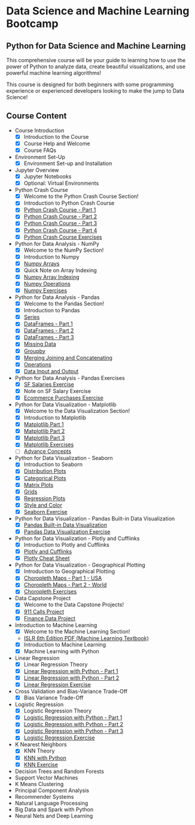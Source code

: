 # Data Science and Machine Learning Bootcamp

## Python for Data Science and Machine Learning

This comprehensive course will be your guide to learning how to use the power of Python to analyze data, create beautiful visualizations, and use powerful machine learning algorithms!

This course is designed for both beginners with some programming experience or experienced developers looking to make the jump to Data Science!

## Course Content

- Course Introduction
  - [x] Introduction to the Course
  - [x] Course Help and Welcome
  - [x] Course FAQs

- Environment Set-Up
  - [x] Environment Set-up and Installation
  
- Jupyter Overview
  - [x] Jupyter Notebooks
  - [x] Optional: Virtual Environments

- Python Crash Course
  - [x] Welcome to the Python Crash Course Section!
  - [x] Introduction to Python Crash Course
  - [x] [Python Crash Course - Part 1](Python-Crash-Course/Python%20Crash%20Course.ipynb)
  - [x] [Python Crash Course - Part 2](Python-Crash-Course/Python%20Crash%20Course.ipynb)
  - [x] [Python Crash Course - Part 3](Python-Crash-Course/Python%20Crash%20Course.ipynb)
  - [x] [Python Crash Course - Part 4](Python-Crash-Course/Python%20Crash%20Course.ipynb)
  - [x] [Python Crash Course Exercises](Python-Crash-Course/Python%20Crash%20Course%20Exercises%20.ipynb)

- Python for Data Analysis - NumPy
  - [x] Welcome to the NumPy Section!
  - [x] Introduction to Numpy
  - [x] [Numpy Arrays](Python-for-Data-Analysis/NumPy/NumPy%20Arrays.ipynb)
  - [x] Quick Note on Array Indexing
  - [x] [Numpy Array Indexing](Python-for-Data-Analysis/NumPy/Numpy%20Indexing%20and%20Selection.ipynb)
  - [x] [Numpy Operations](Python-for-Data-Analysis/NumPy/Numpy%20Operations.ipynb)
  - [x] [Numpy Exercises](Python-for-Data-Analysis/NumPy/Numpy%20Exercise%20.ipynb)

- Python for Data Analysis - Pandas
  - [x] Welcome to the Pandas Section!
  - [x] Introduction to Pandas
  - [x] [Series](Python-for-Data-Analysis/Pandas/Series.ipynb)
  - [x] [DataFrames - Part 1](https://github.com/jscriptcoder/data-science-bootcamp/blob/master/Python-for-Data-Analysis/Pandas/DataFrames.ipynb)
  - [x] [DataFrames - Part 2](https://github.com/jscriptcoder/data-science-bootcamp/blob/master/Python-for-Data-Analysis/Pandas/DataFrames.ipynb)
  - [x] [DataFrames - Part 3](https://github.com/jscriptcoder/data-science-bootcamp/blob/master/Python-for-Data-Analysis/Pandas/DataFrames.ipynb)
  - [x] [Missing Data](Missing%20Data.ipynb)
  - [x] [Groupby](Python-for-Data-Analysis/Pandas/Groupby.ipynb)
  - [x] [Merging Joining and Concatenating](Python-for-Data-Analysis/Pandas/Merging%2C%20Joining%2C%20and%20Concatenating%20.ipynb)
  - [x] [Operations](Python-for-Data-Analysis/Pandas/Operations.ipynb)
  - [x] [Data Input and Output](Python-for-Data-Analysis/Pandas/Data%20Input%20and%20Output.ipynb)

- Python for Data Analysis - Pandas Exercises
  - [x] [SF Salaries Exercise](Python-for-Data-Analysis/Pandas/Pandas%20Exercises/SF%20Salaries%20Exercise.ipynb)
  - [x] Note on SF Salary Exercise
  - [x] [Ecommerce Purchases Exercise](Python-for-Data-Analysis/Pandas/Pandas%20Exercises/Ecommerce%20Purchases%20Exercise%20.ipynb)

- Python for Data Visualization - Matplotlib
  - [x] Welcome to the Data Visualization Section!
  - [x] Introduction to Matplotlib
  - [x] [Matplotlib Part 1](Python-for-Data-Visualization/Matplotlib/Matplotlib%20Concepts%20Lecture.ipynb)
  - [x] [Matplotlib Part 2](Python-for-Data-Visualization/Matplotlib/Matplotlib%20Concepts%20Lecture.ipynb)
  - [x] [Matplotlib Part 3](Python-for-Data-Visualization/Matplotlib/Matplotlib%20Concepts%20Lecture.ipynb)
  - [x] [Matplotlib Exercises](Python-for-Data-Visualization/Matplotlib/Matplotlib%20Exercises%20.ipynb)
  - [ ] [Advance Concepts](Python-for-Data-Visualization/Matplotlib/Advanced%20Matplotlib%20Concepts.ipynb)

- Python for Data Visualization - Seaborn
  - [x] Introduction to Seaborn
  - [x] [Distribution Plots](Python-for-Data-Visualization/Seaborn/Distribution%20Plots.ipynb)
  - [x] [Categorical Plots](Python-for-Data-Visualization/Seaborn/Categorical%20Plots.ipynb)
  - [x] [Matrix Plots](Python-for-Data-Visualization/Seaborn/Matrix%20Plots.ipynb)
  - [x] [Grids](Python-for-Data-Visualization/Seaborn/Grids.ipynb)
  - [x] [Regression Plots](Python-for-Data-Visualization/Seaborn/Regression%20Plots.ipynb)
  - [x] [Style and Color](Python-for-Data-Visualization/Seaborn/Style%20and%20Color.ipynb)
  - [x] [Seaborn Exercise](Python-for-Data-Visualization/Seaborn/Seaborn%20Exercises%20.ipynb)

- Python for Data Visualization - Pandas Built-in Data Visualization
  - [x] [Pandas Built-in Data Visualization](Python-for-Data-Visualization/Pandas%20Built-in%20Data%20Viz/Pandas%20Built-in%20Data%20Visualization.ipynb)
  - [x] [Pandas Data Visualization Exercise](Python-for-Data-Visualization/Pandas%20Built-in%20Data%20Viz/Pandas%20Data%20Visualization%20Exercise%20.ipynb)

- Python for Data Visualization - Plotly and Cufflinks
  - [x] Introduction to Plotly and Cufflinks
  - [x] [Plotly and Cufflinks](Python-for-Data-Visualization/Plotly%20and%20Cufflinks/Plotly%20and%20Cufflinks.ipynb)
  - [x] [Plotly Cheat Sheet](Python-for-Data-Visualization/Geographical%20Plotting/plotly_cheat_sheet.pdf)

- Python for Data Visualization - Geographical Plotting
  - [x] Introduction to Geographical Plotting
  - [x] [Choropleth Maps - Part 1 - USA](Python-for-Data-Visualization/Geographical%20Plotting/Choropleth%20Maps.ipynb)
  - [x] [Choropleth Maps - Part 2 - World](Python-for-Data-Visualization/Geographical%20Plotting/Choropleth%20Maps.ipynb)
  - [x] [Choropleth Exercises](Python-for-Data-Visualization/Geographical%20Plotting/Choropleth%20Maps%20Exercise%20.ipynb)

- Data Capstone Project
  - [x] Welcome to the Data Capstone Projects!
  - [x] [911 Calls Project](Data-Capstone-Projects/911%20Calls%20Data%20Capstone%20Project%20.ipynb)
  - [x] [Finance Data Project](Data-Capstone-Projects/Finance%20Project%20.ipynb)

- Introduction to Machine Learning
  - [x] Welcome to the Machine Learning Section!
  - [ISLR 6th Edition PDF (Machine Learning Textbook)](Machine%20Learning%20Sections/Statistical%20Learning.pdf)
  - [x] Introduction to Machine Learning
  - [x] Machine Learning with Python

- Linear Regression
  - [x] Linear Regression Theory
  - [x] [Linear Regression with Python - Part 1](Machine%20Learning%20Sections/Linear-Regression/Linear%20Regression%20with%20Python.ipynb)
  - [x] [Linear Regression with Python - Part 2](Machine%20Learning%20Sections/Linear-Regression/Linear%20Regression%20with%20Python.ipynb)
  - [x] [Linear Regression Exercise](Machine%20Learning%20Sections/Linear-Regression/Linear%20Regression%20-%20Project%20Exercise%20.ipynb)

- Cross Validation and Bias-Variance Trade-Off
  - [x] Bias Variance Trade-Off

- Logistic Regression
  - [x] Logistic Regression Theory
  - [x] [Logistic Regression with Python - Part 1](Machine%20Learning%20Sections/Logistic-Regression/Logistic%20Regression%20with%20Python.ipynb)
  - [x] [Logistic Regression with Python - Part 2](Machine%20Learning%20Sections/Logistic-Regression/Logistic%20Regression%20with%20Python.ipynb)
  - [x] [Logistic Regression with Python - Part 3](Machine%20Learning%20Sections/Logistic-Regression/Logistic%20Regression%20with%20Python.ipynb)
  - [x] [Logistic Regression Exercise](Machine%20Learning%20Sections/Logistic-Regression/Logistic%20Regression%20Project%20.ipynb)

- K Nearest Neighbors
  - [x] KNN Theory
  - [x] [KNN with Python](K-Nearest-Neighbors/K%20Nearest%20Neighbors%20with%20Python.ipynb)
  - [x] [KNN Exercise](Machine%20Learning%20Sections/K-Nearest-Neighbors/K%20Nearest%20Neighbors%20Project.ipynb)

- Decision Trees and Random Forests
- Support Vector Machines
- K Means Clustering
- Principal Component Analysis
- Recommender Systems
- Natural Language Processing
- Big Data and Spark with Python
- Neural Nets and Deep Learning
